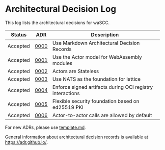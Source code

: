 # Architectural Decision Log

This log lists the architectural decisions for waSCC.

|Status | ADR | Description |
| :--: | :--: |--|
| Accepted | [0000](0000-use-markdown-architectural-decision-records.md) | Use Markdown Architectural Decision Records |
| Accepted | [0001](0001-use-actor-model.md) | Use the Actor model for WebAssembly modules |
| Accepted | [0002](0002-stateless-actors.md) | Actors are Stateless |
| Accepted | [0003](0003-use-nats-for-lattice.md) | Use NATS as the foundation for lattice |
| Accepted | [0004](0004-enforce-signed-artifacts.md) | Enforce signed artifacts during OCI registry interactions |
| Accepted | [0005](0005-security-nkeys.md) | Flexible security foundation based on ed25519 PKI |
| Accepted | [0006](0006-actor-to-actor.md) | Actor-to-actor calls are allowed by default |

For new ADRs, please use [template.md](template.md).

General information about architectural decision records is available at <https://adr.github.io/>.
